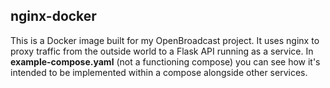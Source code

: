 ## nginx-docker
This is a Docker image built for my OpenBroadcast project. It uses nginx to proxy traffic from the outside world to a Flask API running as a service. In **example-compose.yaml** (not a functioning compose) you can see how it's intended to be implemented within a compose alongside other services.